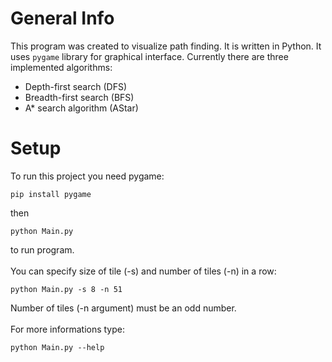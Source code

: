 # General Info
This program was created to visualize path finding. It is written in Python.
It uses ```pygame``` library for graphical interface.
Currently there are three implemented algorithms:
* Depth-first search (DFS)
* Breadth-first search (BFS)
* A* search algorithm (AStar)

# Setup
To run this project you need pygame:
```
pip install pygame
```
then
```
python Main.py
```
to run program. <br /><br />
You can specify size of tile (-s) and number of tiles (-n) in a row:
```
python Main.py -s 8 -n 51
```
Number of tiles (-n argument) must be an odd number.<br /><br />
For more informations type:
```
python Main.py --help
```
